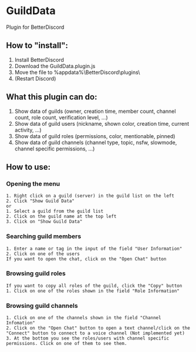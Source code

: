 # GuildData
Plugin for BetterDiscord

## How to "install":
  1. Install BetterDiscord
  2. Download the GuildData.plugin.js
  3. Move the file to %appdata%\BetterDiscord\plugins\
  4. (Restart Discord)

## What this plugin can do:
  1. Show data of guilds (owner, creation time, member count, channel count, role count, verification level, ...)
  2. Show data of guild users (nickname, shown color, creation time, current activity, ...)
  3. Show data of guild roles (permissions, color, mentionable, pinned)
  4. Show data of guild channels (channel type, topic, nsfw, slowmode, channel specific permissions, ...)

## How to use:
### Opening the menu
    1. Right click on a guild (server) in the guild list on the left
    2. Click "Show Guild Data"
    or
    1. Select a guild from the guild list
    2. Click on the guild name at the top left
    3. Click on "Show Guild Data"
### Searching guild members
    1. Enter a name or tag in the input of the field "User Information"
    2. Click on one of the users
    If you want to open the chat, click on the "Open Chat" button
### Browsing guild roles
    If you want to copy all roles of the guild, click the "Copy" button
    1. Click on one of the roles shown in the field "Role Information"
### Browsing guild channels
    1. Click on one of the channels shown in the field "Channel Infomation"
    2. Click on the "Open Chat" button to open a text channel/click on the "Connect" button to connect to a voice channel (Not implemented yet)
    3. At the bottom you see the roles/users with channel specific permissions. Click on one of them to see them.
